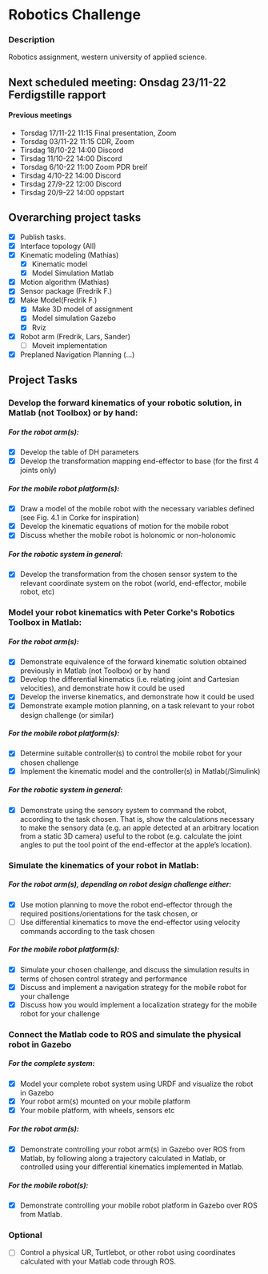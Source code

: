 # Robotics Challenge

### Description
Robotics assignment, western university of applied science.

## Next scheduled meeting: Onsdag 23/11-22 Ferdigstille rapport


#### Previous meetings
- Torsdag 17/11-22 11:15 Final presentation, Zoom
- Torsdag 03/11-22 11:15 CDR, Zoom
- Tirsdag 18/10-22 14:00 Discord
- Tirsdag 11/10-22 14:00 Discord
- Torsdag 6/10-22 11:00 Zoom PDR breif
- Tirsdag 4/10-22 14:00 Discord
- Tirsdag 27/9-22 12:00 Discord
- Tirsdag 20/9-22 14:00 oppstart
   
## Overarching project tasks
- [x] Publish tasks.
- [x] Interface topology (All)
- [x] Kinematic modeling (Mathias)
    - [x] Kinematic model
    - [x] Model Simulation Matlab
- [x] Motion algorithm (Mathias)
- [x] Sensor package (Fredrik F.)
- [x] Make Model(Fredrik F.)
    - [x] Make 3D model of assignment
    - [x] Model simulation Gazebo
    - [x] Rviz 
- [x] Robot arm (Fredrik, Lars, Sander)
    - [ ] Moveit implementation
- [x] Preplaned Navigation Planning (...)

## Project Tasks
### Develop the forward kinematics of your robotic solution, in Matlab (not Toolbox) or by hand: 
##### For the robot arm(s): 
- [x] Develop the table of DH parameters 
- [x] Develop the transformation mapping end-effector to base (for the first 4 
joints only) 
##### For the mobile robot platform(s): 
- [x] Draw a model of the mobile robot with the necessary variables defined 
(see Fig. 4.1 in Corke for inspiration) 
- [x] Develop the kinematic equations of motion for the mobile robot 
- [x] Discuss whether the mobile robot is holonomic or non-holonomic 
##### For the robotic system in general: 
- [x] Develop the transformation from the chosen sensor system to the 
relevant coordinate system on the robot (world, end-effector, mobile 
robot, etc) 

### Model your robot kinematics with Peter Corke's Robotics Toolbox in Matlab: 
##### For the robot arm(s): 
- [x] Demonstrate equivalence of the forward kinematic solution obtained 
previously in Matlab (not Toolbox) or by hand 
- [x] Develop the differential kinematics (i.e. relating joint and Cartesian 
velocities), and demonstrate how it could be used 
- [x] Develop the inverse kinematics, and demonstrate how it could be used 
- [x] Demonstrate example motion planning, on a task relevant to your robot 
design challenge (or similar) 
##### For the mobile robot platform(s): 
- [x] Determine suitable controller(s) to control the mobile robot for your 
chosen challenge 
- [x] Implement the kinematic model and the controller(s) in Matlab(/Simulink) 
##### For the robotic system in general: 
- [x] Demonstrate using the sensory system to command the robot, 
according to the task chosen. That is, show the calculations necessary to 
make the sensory data (e.g. an apple detected at an arbitrary location 
from a static 3D camera) useful to the robot (e.g. calculate the joint 
angles to put the tool point of the end-effector at the apple’s location). 

### Simulate the kinematics of your robot in Matlab: 
##### For the robot arm(s), depending on robot design challenge either: 
- [x] Use motion planning to move the robot end-effector through the 
required positions/orientations for the task chosen, or 
- [ ] Use differential kinematics to move the end-effector using velocity 
commands according to the task chosen 
##### For the mobile robot platform(s): 
- [x] Simulate your chosen challenge, and discuss the simulation results in 
terms of chosen control strategy and performance 
- [x] Discuss and implement a navigation strategy for the mobile robot for 
your challenge 
- [x] Discuss how you would implement a localization strategy for the mobile 
robot for your challenge 

### Connect the Matlab code to ROS and simulate the physical robot in Gazebo 
##### For the complete system: 
- [x] Model your complete robot system using URDF and visualize the robot in Gazebo
- [x] Your robot arm(s) mounted on your mobile platform 
- [x] Your mobile platform, with wheels, sensors etc 
##### For the robot arm(s): 
- [x] Demonstrate controlling your robot arm(s) in Gazebo over ROS from Matlab, by following along a trajectory 
calculated in Matlab, or controlled using your differential kinematics implemented in Matlab. 
##### For the mobile robot(s): 
- [x] Demonstrate controlling your mobile robot platform in 
Gazebo over ROS from Matlab. 
### Optional
- [ ] Control a physical UR, Turtlebot, or other robot using coordinates 
calculated with your Matlab code through ROS. 

